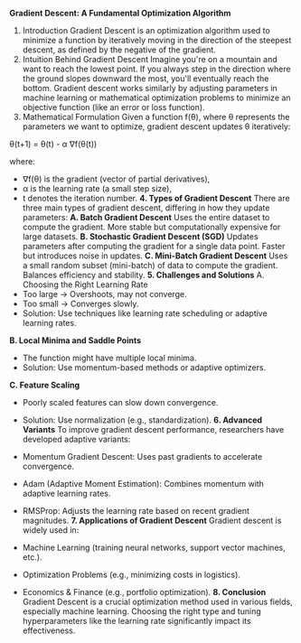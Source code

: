 **Gradient Descent: A Fundamental Optimization Algorithm**
1. Introduction
Gradient Descent is an optimization algorithm used to minimize a function by iteratively moving in the direction of the steepest descent, as defined by the negative of the gradient.
2. Intuition Behind Gradient Descent
Imagine you're on a mountain and want to reach the lowest point. If you always step in the direction where the ground slopes downward the most, you'll eventually reach the bottom. Gradient descent works similarly by adjusting parameters in machine learning or mathematical optimization problems to minimize an objective function (like an error or loss function).
3. Mathematical Formulation
Given a function f(θ), where θ represents the parameters we want to optimize, gradient descent updates θ iteratively:

θ(t+1) = θ(t) - α ∇f(θ(t))

where:
- ∇f(θ) is the gradient (vector of partial derivatives),
- α is the learning rate (a small step size),
- t denotes the iteration number.
**4. Types of Gradient Descent**
There are three main types of gradient descent, differing in how they update parameters:
**A. Batch Gradient Descent**
Uses the entire dataset to compute the gradient.
More stable but computationally expensive for large datasets.
**B. Stochastic Gradient Descent (SGD)**
Updates parameters after computing the gradient for a single data point.
Faster but introduces noise in updates.
**C. Mini-Batch Gradient Descent**
Uses a small random subset (mini-batch) of data to compute the gradient.
Balances efficiency and stability.
**5. Challenges and Solutions**
A. Choosing the Right Learning Rate
- Too large → Overshoots, may not converge.
- Too small → Converges slowly.
- Solution: Use techniques like learning rate scheduling or adaptive learning rates.

**B. Local Minima and Saddle Points**
- The function might have multiple local minima.
- Solution: Use momentum-based methods or adaptive optimizers.

**C. Feature Scaling**
- Poorly scaled features can slow down convergence.
- Solution: Use normalization (e.g., standardization).
**6. Advanced Variants**
To improve gradient descent performance, researchers have developed adaptive variants:

- Momentum Gradient Descent: Uses past gradients to accelerate convergence.
- Adam (Adaptive Moment Estimation): Combines momentum with adaptive learning rates.
- RMSProp: Adjusts the learning rate based on recent gradient magnitudes.
**7. Applications of Gradient Descent**
Gradient descent is widely used in:
- Machine Learning (training neural networks, support vector machines, etc.).
- Optimization Problems (e.g., minimizing costs in logistics).
- Economics & Finance (e.g., portfolio optimization).
**8. Conclusion**
Gradient Descent is a crucial optimization method used in various fields, especially machine learning. Choosing the right type and tuning hyperparameters like the learning rate significantly impact its effectiveness.
